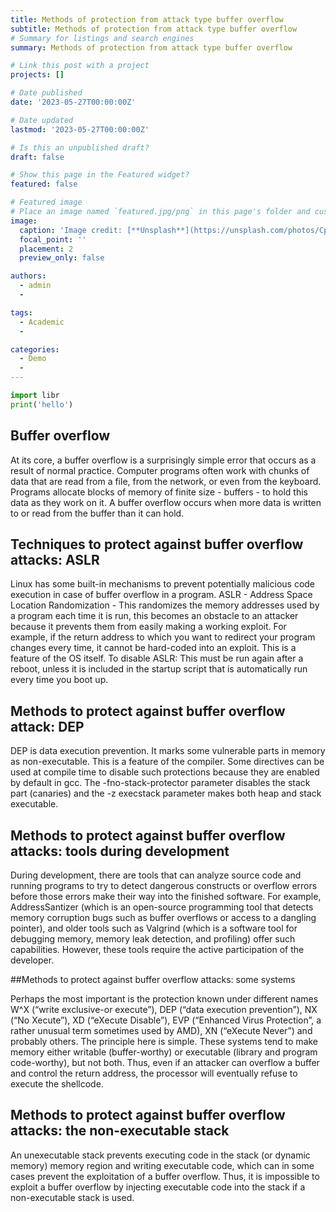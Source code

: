 ```yaml
---
title: Methods of protection from attack type buffer overflow
subtitle: Methods of protection from attack type buffer overflow
# Summary for listings and search engines
summary: Methods of protection from attack type buffer overflow

# Link this post with a project
projects: []

# Date published
date: '2023-05-27T00:00:00Z'

# Date updated
lastmod: '2023-05-27T00:00:00Z'

# Is this an unpublished draft?
draft: false

# Show this page in the Featured widget?
featured: false

# Featured image
# Place an image named `featured.jpg/png` in this page's folder and customize its options here.
image:
  caption: 'Image credit: [**Unsplash**](https://unsplash.com/photos/CpkOjOcXdUY)'
  focal_point: ''
  placement: 2
  preview_only: false

authors:
  - admin
  - 

tags:
  - Academic
  - 

categories:
  - Demo
  - 
---
```


```python
import libr
print('hello')
```

## Buffer overflow

At its core, a buffer overflow is a surprisingly simple error that occurs as a result of normal practice. Computer programs often work with chunks of data that are read from a file, from the network, or even from the keyboard. Programs allocate blocks of memory of finite size - buffers - to hold this data as they work on it. A buffer overflow occurs when more data is written to or read from the buffer than it can hold.

## Techniques to protect against buffer overflow attacks: ASLR

Linux has some built-in mechanisms to prevent potentially malicious code execution in case of buffer overflow in a program. ASLR - Address Space Location Randomization - This randomizes the memory addresses used by a program each time it is run, this becomes an obstacle to an attacker because it prevents them from easily making a working exploit. For example, if the return address to which you want to redirect your program changes every time, it cannot be hard-coded into an exploit. This is a feature of the OS itself. To disable ASLR: This must be run again after a reboot, unless it is included in the startup script that is automatically run every time you boot up.

## Methods to protect against buffer overflow attack: DEP

DEP is data execution prevention. It marks some vulnerable parts in memory as non-executable. This is a feature of the compiler. Some directives can be used at compile time to disable such protections because they are enabled by default in gcc. The -fno-stack-protector parameter disables the stack part (canaries) and the -z execstack parameter makes both heap and stack executable.

## Methods to protect against buffer overflow attacks: tools during development

During development, there are tools that can analyze source code and running programs to try to detect dangerous constructs or overflow errors before those errors make their way into the finished software. For example, AddressSantizer (which is an open-source programming tool that detects memory corruption bugs such as buffer overflows or access to a dangling pointer), and older tools such as Valgrind (which is a software tool for debugging memory, memory leak detection, and profiling) offer such capabilities. However, these tools require the active participation of the developer.

##Methods to protect against buffer overflow attacks: some systems

Perhaps the most important is the protection known under different names W^X (“write exclusive-or execute”), DEP (“data execution prevention”), NX (“No Xecute”), XD (“eXecute Disable”), EVP (“Enhanced Virus Protection”, a rather unusual term sometimes used by AMD), XN (“eXecute Never”) and probably others. The principle here is simple. These systems tend to make memory either writable (buffer-worthy) or executable (library and program code-worthy), but not both. Thus, even if an attacker can overflow a buffer and control the return address, the processor will eventually refuse to execute the shellcode.

## Methods to protect against buffer overflow attacks: the non-executable stack

An unexecutable stack prevents executing code in the stack (or dynamic memory) memory region and writing executable code, which can in some cases prevent the exploitation of a buffer overflow. Thus, it is impossible to exploit a buffer overflow by injecting executable code into the stack if a non-executable stack is used.








